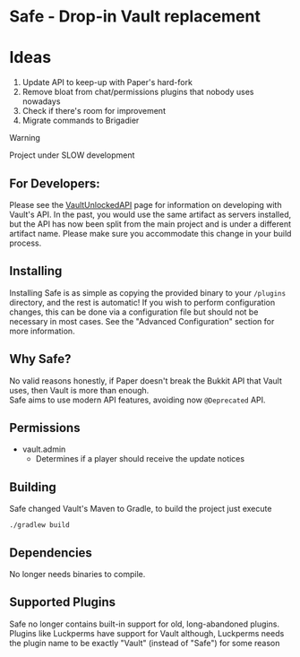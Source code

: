 # Safe - Drop-in Vault replacement

# Ideas
1. Update API to keep-up with Paper's hard-fork
2. Remove bloat from chat/permissions plugins that nobody uses nowadays
3. Check if there's room for improvement
4. Migrate commands to Brigadier

> [!WARNING]
> Project under SLOW development

## For Developers:
Please see the [VaultUnlockedAPI](https://github.com/TheNewEconomy/VaultUnlockedAPI) page for
information on developing with Vault's API. In the past, you would use the same
artifact as servers installed, but the API has now been split from the main
project and is under a different artifact name. Please make sure you accommodate
this change in your build process.

## Installing
Installing Safe is as simple as copying the provided binary to your
`/plugins` directory, and the rest is automatic! If you
wish to perform configuration changes, this can be done via a configuration
file but should not be necessary in most cases. See the "Advanced
Configuration" section for more information.

## Why Safe?
No valid reasons honestly, if Paper doesn't break the Bukkit API that Vault uses, then Vault is more than enough. \
Safe aims to use modern API features, avoiding now `@Deprecated` API.

## Permissions
* vault.admin
  - Determines if a player should receive the update notices

## Building
Safe changed Vault's Maven to Gradle, to build the project just execute
```shell
./gradlew build
```

## Dependencies
No longer needs binaries to compile.

## Supported Plugins
Safe no longer contains built-in support for old, long-abandoned plugins.
Plugins like Luckperms have support for Vault although, Luckperms needs the plugin name to be exactly "Vault" (instead of "Safe") for some reason
